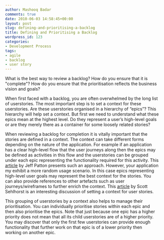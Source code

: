 ```yaml
---
author: Mashooq Badar
comments: true
date: 2010-06-03 14:58:45+00:00
layout: post
slug: defining-and-prioritising-a-backlog
title: Defining and Prioritising a Backlog
wordpress_id: 123
categories:
- Development Process
tags:
- agile
- backlog
- user story
---
```


What is the best way to review a backlog? How do you ensure that it is "complete"? How do you ensure that the prioritisation reflects the business vision and goals?

When first faced with a backlog, you are often overwhelmed by the long list of userstories. The most important step is to set a context for these userstories. Are these userstories organised in a hierarchy of “epics”? This hierarchy will help set a context. But first we need to understand what these epics mean at the highest level. Do they represent a user’s high-level goals or are they merely there as a container for some loosely related stories?

When reviewing a backlog for completion it is vitally important that the stories are defined in a context. The context can take different forms depending on the nature of the application. For example if an application has a clear high-level flow that the user journeys along then the epics may be defined as activities in this flow and the userstories can be grouped under each epic representing the functionality required for this activity. This [article](//www.agileproductdesign.com/blog/the_new_backlog.html”) by Jeff Patton presents such an approach. However, your application my exhibit a more random usage scenario. In this case epics representing high-level user goals may represent the best context for the stories. You can also provide references to other artefacts such as user journeys/wireframes to further enrich the context. This [article](//tynerblain.com/blog/2009/07/06/writing-complete-user-stories”) by Scott Sehlhorst is an interesting discussion of setting a context for user stories.

This grouping of userstories by a context also helps to manage their prioritisation. You can individually prioritise stories within each epic and then also prioritise the epics. Note that just because one epic has a higher priority does not mean that all its child userstories are of a higher priority. You may discover that only the first few userstories can provide enough functionality that further work on that epic is of a lower priority then working on another epic.
